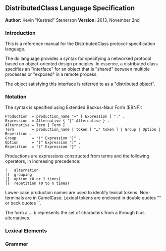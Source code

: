 DistributedClass Language Specification
---------------------------------------
**Author:** Kevin "Kestred" Stenerson
**Version:** 2013, November 2nd

### Introduction ###
This is a reference manual for the DistributedClass protocol-specification language.

The dc language provides a syntax for specifying a networked protocol based on object-oriented design
principles.  In essence, a distributed class specifies an "interface" for an object that is "shared"
between multiple processes or "exposed" in a remote process.

The object satisfying this interface is referred to as a "distributed object".


### Notation ###
The syntax is specified using Extended Backus-Naur Form (EBNF):

```
Production  = production_name "=" [ Expression ] "." .
Expression  = Alternative { "|" Alternative } .
Alternative = Term { Term } .
Term        = production_name | token [ "…" token ] | Group | Option | Repetition .
Group       = "(" Expression ")" .
Option      = "[" Expression "]" .
Repetition  = "{" Expression "}" .
```

Productions are expressions constructed from terms and the following operators, in increasing precedence:

```
|   alternation
()  grouping
[]  option (0 or 1 times)
{}  repetition (0 to n times)
```

Lower-case production names are used to identify lexical tokens. Non-terminals are in CamelCase. Lexical tokens are enclosed in double quotes "" or back quotes ``.

The form a … b represents the set of characters from a through b as alternatives.

### Lexical Elements ###


### Grammer ###
